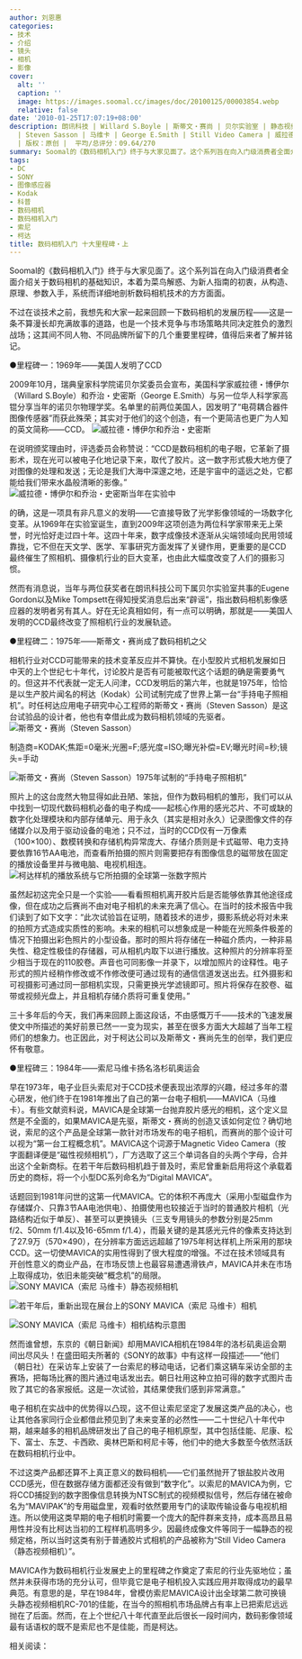 ```yaml
---
author: 刘恩惠
categories:
- 技术
- 介绍
- 镜头
- 相机
- 影像
cover:
  alt: ''
  caption: ''
  image: https://images.soomal.cc/images/doc/20100125/00003854.webp
  relative: false
date: '2010-01-25T17:07:19+08:00'
description: 朗讯科技 | Willard S.Boyle | 斯蒂文・赛尚 | 贝尔实验室 | 静态视频相机 | CCD | 乔治・史密斯 | MAVICA
  | Steven Sasson | 马维卡 | George E.Smith | Still Video Camera | 威拉德・博伊尔 | 源自：www.soomal.com
  | 版权：原创 |  平均/总评分：09.64/270
summary: Soomal的《数码相机入门》终于与大家见面了。这个系列旨在向入门级消费者全面介绍关于数码相机的基础知识，本着为菜鸟解惑、为新人指南的初衷，从构造、原理、参数入手，系统而详细地剖析数码相机技术的方方面面。不过在谈技术之前，我想先和大家一起来回顾一下数码相机的发展历程……
tags:
- DC
- SONY
- 图像感应器
- Kodak
- 科普
- 数码相机
- 数码相机入门
- 索尼
- 柯达
title: 数码相机入门 十大里程碑・上
---
```


Soomal的《数码相机入门》终于与大家见面了。这个系列旨在向入门级消费者全面介绍关于数码相机的基础知识，本着为菜鸟解惑、为新人指南的初衷，从构造、原理、参数入手，系统而详细地剖析数码相机技术的方方面面。

不过在谈技术之前，我想先和大家一起来回顾一下数码相机的发展历程――这是一条不算漫长却充满故事的道路，也是一个技术竞争与市场策略共同决定胜负的激烈战场；这其间不同人物、不同品牌所留下的几个重要里程碑，值得后来者了解并铭记。

●里程碑一：1969年――美国人发明了CCD

2009年10月，瑞典皇家科学院诺贝尔奖委员会宣布，美国科学家威拉德・博伊尔（Willard S.Boyle）和乔治・史密斯（George E.Smith）与另一位华人科学家高锟分享当年的诺贝尔物理学奖。名单里的前两位美国人，因发明了“电荷耦合器件图像传感器”而获此殊荣；其实对于他们的这个创造，有一个更简洁也更广为人知的英文简称――CCD。
![威拉德・博伊尔和乔治・史密斯](https://images.soomal.cc/images/doc/20100125/00003852.webp)





在说明颁奖理由时，评选委员会称赞说：“CCD是数码相机的电子眼，它革新了摄影术，现在光可以被电子化地记录下来，取代了胶片。这一数字形式极大地方便了对图像的处理和发送；无论是我们大海中深邃之地，还是宇宙中的遥远之处，它都能给我们带来水晶般清晰的影像。”
![威拉德・博伊尔和乔治・史密斯当年在实验中](https://images.soomal.cc/images/doc/20100125/00003853.webp)





的确，这是一项具有非凡意义的发明――它直接导致了光学影像领域的一场数字化变革。从1969年在实验室诞生，直到2009年这项创造为两位科学家带来无上荣誉，时光恰好走过四十年。这四十年来，数字成像技术逐渐从尖端领域向民用领域靠拢，它不但在天文学、医学、军事研究方面发挥了关键作用，更重要的是CCD最终催生了照相机、摄像机行业的巨大变革，也由此大幅度改变了人们的摄影习惯。

然而有消息说，当年与两位获奖者在朗讯科技公司下属贝尔实验室共事的Eugene Gordon以及Mike Tompsett在得知授奖消息后出来“辟谣”，指出数码相机影像感应器的发明者另有其人。好在无论真相如何，有一点可以明确，那就是――美国人发明的CCD最终改变了照相机行业的发展轨迹。

●里程碑二：1975年――斯蒂文・赛尚成了数码相机之父

相机行业对CCD可能带来的技术变革反应并不算快。在小型胶片式相机发展如日中天的上个世纪七十年代，讨论胶片是否有可能被取代这个话题的确是需要勇气的。但这并不代表就一定无人问津，CCD发明后的第六年，也就是1975年，恰恰是以生产胶片闻名的柯达（Kodak）公司试制完成了世界上第一台“手持电子照相机”。时任柯达应用电子研究中心工程师的斯蒂文・赛尚（Steven Sasson）是这台试验品的设计者，他也有幸借此成为数码相机领域的先驱者。
![斯蒂文・赛尚（Steven Sasson）](https://images.soomal.cc/images/doc/20100125/00003855.webp)

制造商=KODAK;焦距=0毫米;光圈=F;感光度=ISO;曝光补偿=EV;曝光时间=秒;镜头=手动


![斯蒂文・赛尚（Steven Sasson）1975年试制的“手持电子照相机”](https://images.soomal.cc/images/doc/20100125/00003851.webp)





照片上的这台庞然大物显得如此丑陋、笨拙，但作为数码相机的雏形，我们可以从中找到一切现代数码相机必备的电子构成――起核心作用的感光芯片、不可或缺的数字化处理模块和内部存储单元、用于永久（其实是相对永久）记录图像文件的存储媒介以及用于驱动设备的电池；只不过，当时的CCD仅有一万像素（100×100）、数模转换和存储机构异常庞大、存储介质则是卡式磁带、电力支持要依靠16节AA电池，而查看所拍摄的照片则需要把存有图像信息的磁带放在固定的播放设备里并与微电脑、电视机相连。
![柯达样机的播放系统与它所拍摄的全球第一张数字照片](https://images.soomal.cc/images/doc/20100125/00003856.webp)





虽然起初这完全只是一个实验――看看照相机离开胶片后是否能够依靠其他途径成像，但在成功之后赛尚不由对电子相机的未来充满了信心。在当时的技术报告中我们读到了如下文字：“此次试验旨在证明，随着技术的进步，摄影系统必将对未来的拍照方式造成实质性的影响。未来的相机可以想象成是一种能在光照条件极差的情况下拍摄出彩色照片的小型设备。那时的照片将存储在一种磁介质内，一种非易失性、稳定性极佳的存储器，可从相机内取下以进行播放。这种照片的分辨率将至少相当于现在的110胶卷。声音也可同影像一并录下，以增加照片的诠释性。电子形式的照片经稍作修改或不作修改便可通过现有的通信信道发送出去。红外摄影和可视摄影可通过同一部相机实现，只需更换光学滤镜即可。照片将保存在胶卷、磁带或视频光盘上，并且相机存储介质将可重复使用。” 

三十多年后的今天，我们再来回顾上面这段话，不由感慨万千――技术的飞速发展使文中所描述的美好前景已然一一变为现实，甚至在很多方面大大超越了当年工程师们的想象力。也正因此，对于柯达公司以及斯蒂文・赛尚先生的创举，我们更应怀有敬意。

●里程碑三：1984年――索尼马维卡扬名洛杉矶奥运会

早在1973年，电子业巨头索尼对于CCD技术便表现出浓厚的兴趣，经过多年的潜心研发，他们终于在1981年推出了自己的第一台电子相机――MAVICA（马维卡）。有些文献资料说，MAVICA是全球第一台抛弃胶片感光的相机，这个定义显然是不全面的，如果MAVICA是先驱，斯蒂文・赛尚的创造又该如何定位？确切地说，索尼的这个产品是全球第一款针对市场发布的电子相机，而赛尚的那个设计可以视为“第一台工程概念机”。MAVICA这个词源于Magnetic Video Camera（按字面翻译便是“磁性视频相机”），厂方选取了这三个单词各自的头两个字母，合并出这个全新商标。在若干年后数码相机趋于普及时，索尼曾重新启用将这个承载着历史的商标，将一个小型DC系列命名为“Digital MAVICA”。

话题回到1981年问世的这第一代MAVICA。它的体积不再庞大（采用小型磁盘作为存储媒介、只靠3节AA电池供电）、拍摄使用也较接近于当时的普通胶片相机（光路结构近似于单反）、甚至可以更换镜头（三支专用镜头的参数分别是25mm f/2、50mm f/1.4以及16-65mm f/1.4），而最关键的是其感光元件的像素支持达到了27.9万（570×490），在分辨率方面远远超越了1975年柯达样机上所采用的那块CCD。这一切使MAVICA的实用性得到了很大程度的增强。不过在技术领域具有开创性意义的商业产品，在市场反馈上也最容易遭遇滑铁卢，MAVICA并未在市场上取得成功，依旧未能突破“概念机”的局限。
![SONY MAVICA（索尼 马维卡）静态视频相机](https://images.soomal.cc/images/doc/20100125/00003854.webp)




![若干年后，重新出现在展台上的SONY MAVICA（索尼 马维卡）相机](https://images.soomal.cc/images/doc/20120830/00022386.webp)




![SONY MAVICA（索尼 马维卡）相机结构示意图](https://images.soomal.cc/images/doc/20100125/00003857.webp)





然而谁曾想，东京的《朝日新闻》却用MAVICA相机在1984年的洛杉矶奥运会期间出尽风头！在盛田昭夫所著的《SONY的故事》中有这样一段描述――“他们（朝日社）在采访车上安装了一台索尼的移动电话，记者们乘这辆车采访全部的主赛场，把每场比赛的图片通过电话发出去。朝日社用这种立拍可得的数字式图片击败了其它的各家报纸。这是一次试验，其结果使我们感到非常满意。”

电子相机在实战中的优势得以凸现，这不但让索尼坚定了发展这类产品的决心，也让其他各家同行企业都借此预见到了未来变革的必然性――二十世纪八十年代中期，越来越多的相机品牌研发出了自己的电子相机原型，其中包括佳能、尼康、松下、富士、东芝、卡西欧、奥林巴斯和柯尼卡等，他们中的绝大多数至今依然活跃在数码相机行业中。

不过这类产品都还算不上真正意义的数码相机――它们虽然抛开了银盐胶片改用CCD感光，但在数据存储方面都还没有做到“数字化”。以索尼的MAVICA为例，它将CCD捕捉到的数字图像信息转换为NTSC制式的视频模拟信号，然后存储在被命名为“MAVIPAK”的专用磁盘里，观看时依然要用专门的读取传输设备与电视机相连。所以使用这类早期的电子相机时需要一个庞大的配件群来支持，成本高昂且易用性并没有比柯达当初的工程样机高明多少。因最终成像文件等同于一幅静态的视频定格，所以当时这类有别于普通胶片式相机的产品被称为“Still Video Camera（静态视频相机）”。

MAVICA作为数码相机行业发展史上的里程碑之作奠定了索尼的行业先驱地位；虽然并未获得市场的充分认可，但毕竟它是电子相机投入实践应用并取得成功的最早典范。有意思的是，早在1984年，曾模仿索尼MAVICA设计出全球第二款可换镜头静态视频相机RC-701的佳能，在当今的照相机市场品牌占有率上已把索尼远远抛在了后面。然而，在上个世纪八十年代直至此后很长一段时间内，数码影像领域最有话语权的既不是索尼也不是佳能，而是柯达。

相关阅读：
